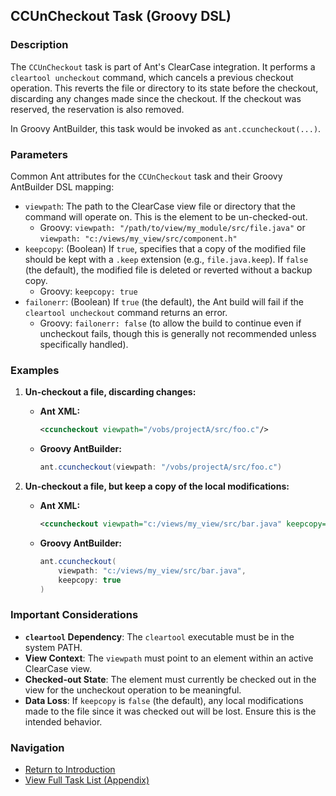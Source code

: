 ## CCUnCheckout Task (Groovy DSL)

### Description

The `CCUnCheckout` task is part of Ant's ClearCase integration. It performs a `cleartool uncheckout` command, which cancels a previous checkout operation. This reverts the file or directory to its state before the checkout, discarding any changes made since the checkout. If the checkout was reserved, the reservation is also removed.

In Groovy AntBuilder, this task would be invoked as `ant.ccuncheckout(...)`.

### Parameters

Common Ant attributes for the `CCUnCheckout` task and their Groovy AntBuilder DSL mapping:

*   `viewpath`: The path to the ClearCase view file or directory that the command will operate on. This is the element to be un-checked-out.
    *   Groovy: `viewpath: "/path/to/view/my_module/src/file.java"` or `viewpath: "c:/views/my_view/src/component.h"`
*   `keepcopy`: (Boolean) If `true`, specifies that a copy of the modified file should be kept with a `.keep` extension (e.g., `file.java.keep`). If `false` (the default), the modified file is deleted or reverted without a backup copy.
    *   Groovy: `keepcopy: true`
*   `failonerr`: (Boolean) If `true` (the default), the Ant build will fail if the `cleartool uncheckout` command returns an error.
    *   Groovy: `failonerr: false` (to allow the build to continue even if uncheckout fails, though this is generally not recommended unless specifically handled).

### Examples

1.  **Un-checkout a file, discarding changes:**

    *   **Ant XML:**
        ```xml
        <ccuncheckout viewpath="/vobs/projectA/src/foo.c"/>
        ```
    *   **Groovy AntBuilder:**
        ```groovy
        ant.ccuncheckout(viewpath: "/vobs/projectA/src/foo.c")
        ```

2.  **Un-checkout a file, but keep a copy of the local modifications:**

    *   **Ant XML:**
        ```xml
        <ccuncheckout viewpath="c:/views/my_view/src/bar.java" keepcopy="true"/>
        ```
    *   **Groovy AntBuilder:**
        ```groovy
        ant.ccuncheckout(
            viewpath: "c:/views/my_view/src/bar.java",
            keepcopy: true
        )
        ```

### Important Considerations

*   **`cleartool` Dependency**: The `cleartool` executable must be in the system PATH.
*   **View Context**: The `viewpath` must point to an element within an active ClearCase view.
*   **Checked-out State**: The element must currently be checked out in the view for the uncheckout operation to be meaningful.
*   **Data Loss**: If `keepcopy` is `false` (the default), any local modifications made to the file since it was checked out will be lost. Ensure this is the intended behavior.

### Navigation

*   [Return to Introduction](00-Introduction_Groovy_Ant_Manual.md)
*   [View Full Task List (Appendix)](Appendix_A_Ant_XML_to_Groovy_Mapping.md)

